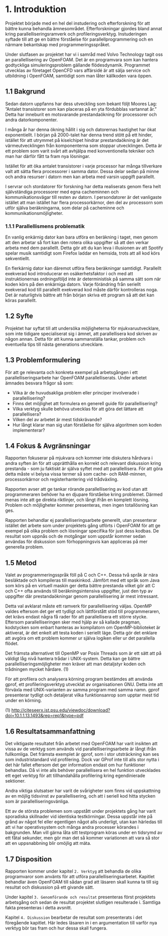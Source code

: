 # 1. Introduktion #

Projektet började med en hel del instudering och efterforskning för att bättre kunna behandla ämnesområdet. Efterforskningar gjordes bland annat kring parallelliseringsramverk och profileringsverktyg. Instuderingen syftade till att ge en bättre förståelse för parallellprogrammering och en närmare bekantskap med programmeringsspråket.

Under slutfasen av projektet har vi i samråd med Volvo Technology tagit oss an parallellisering av OpenFOAM. Det är en programvara som kan hantera godtyckliga simuleringsproblem gällande flödesdynamik. Programmet utvecklas av företaget OpenCFD vars affärsidé är att sälja service och utbildning i OpenFOAM, samtidigt som man låter källkoden vara öppen.

## 1.1 Bakgrund ##

Sedan datorn uppfanns har dess utveckling som bekant följt Moores Lag: ”Antalet transistorer som kan placeras på en yta fördubblas vartannat år.” Detta har inneburit en motsvarande prestandaökning för processorer och andra datorkomponenter.

I många år har denna ökning hållit i sig och datorernas hastighet har ökat exponentiellt. I början på 2000-talet har denna trend stött på ett hinder, istället för att utrymmet på kiselchipet hindrar prestandaökning är det värmeutvecklingen från komponenterna som stoppar utvecklingen. Detta är ett problem som varit svårt att avhjälpa med konventionella tekniker och man har därför fått ta fram nya lösningar.

Istället för att öka antalet transistorer i varje processor har många tillverkare valt att sätta flera processorer i samma dator. Dessa delar sedan på minne och andra resurser i datorn men kan arbeta med varsin uppgift parallellt.

I servrar och stordatorer för forskning har detta realiserats genom flera helt självständiga processorer med egna cacheminnen och kommunikationsvägar till resten av datorn. I persondatorer är det vanligaste istället att man istället har flera processorkärnor, den del av processorn som utför själva beräkningarna, som delar på cacheminne och kommunikationsmöjligheter.

### 1.1.1 Parallellismens problematik ###

En vanlig enkärnig dator kan bara utföra en beräkning i taget, men genom att den arbetar så fort kan den rotera olika uppgifter så att den verkar arbeta med dem parallellt. Detta gör att du kan leva i illusionen av att Spotify spelar musik samtidigt som Firefox laddar en hemsida, trots att all kod körs sekventiellt.

En flerkärnig dator kan däremot utföra flera beräkningar samtidigt. Parallellt exekverad kod introducerar en osäkerhetsfaktor i och med att instruktionernas ordningsföljd inte är deterministisk på samma sätt som när koden körs på den enkärniga datorn. Varje förändring från seriellt exekverad kod till parallellt exekverad kod måste därför kontrolleras noga. Det är naturligtvis bättre att från början skriva ett program så att det kan köras parallellt.

## 1.2 Syfte ##

Projektet har syftat till att undersöka möjligheterna för mjukvaruutvecklare, som inte tidigare specialiserat sig i ämnet, att parallellisera kod skriven av någon annan. Detta för att kunna sammanställa tankar, problem och eventuella tips till nästa generations
utvecklare.

## 1.3 Problemformulering ##

För att ge relevanta och konkreta exempel på arbetsgången i ett parallelliseringsarbete har OpenFOAM parallelliserats. Under arbetet ämnades besvara frågor så som:

  * Vilka är de huvudsakliga problem eller principer involverade i parallellisering?
  * Finns det möjlighet att formulera en generell guide för parallellisering?
  * Vilka verktyg skulle behöva utvecklas för att göra det lättare att parallellisera?
  * Vilken del av arbetet är mest tidskrävande?
  * Hur långt klarar man sig utan förståelse för själva algoritmen som koden implementerar?

## 1.4 Fokus & Avgränsningar ##

Rapporten fokuserar på mjukvara och kommer inte diskutera hårdvara i andra syften än för att upprätthålla en korrekt och relevant diskussion kring prestanda - som ju faktiskt är själva syftet med att parallellisera. För att göra detta måste vi belysa vissa termer så som cache- och RAM-minnen, processorkärnor och registerhantering vid trådväxling.

Rapporten avser att ge tankar rörande parallellisering av kod utan att programmeraren behöver ha en djupare förståelse kring problemet. Därmed menas inte att ge direkta riktlinjer, och långt ifrån en komplett lösning. Problem och möjligheter kommer presenteras, men ingen totallösning kan ges.

Rapporten behandlar ej parallelliseringsarbete generellt, utan presenterar istället det arbete som under projektets gång utförts i OpenFOAM för att ge exempel på olika problem och lösningar specifika för just dess kodbas. De resultat som uppnås och de motgångar som uppstår kommer sedan användas för diskussion som förhoppningsvis kan appliceras på mer generella problem.

## 1.5 Metod ##

Valet av programmeringsspråk föll på C och C++. Dessa två språk är nära besläktade och kompileras till maskinkod. Jämfört med ett språk som Java som körs på en virtuell maskin ger detta bättre prestanda vilket gör att C och C++ ofta används till beräkningsintensiva uppgifter, just den typ av uppgifter där prestandaökningar genom parallellisering är mest intressant.

Detta val avklarat måste ett ramverk för parallellisering väljas. OpenMP valdes eftersom det ger ett tydligt och lättförstått stöd till programmeraren, det krävs endast några få rader för att parallellisera ett större stycke. Eftersom parallelliseringen sker med hjälp av så kallade pragman, kodstycken som enbart hanteras av kompilatorn om OpenMP-biblioteket är aktiverat, är det enkelt att testa koden i seriellt läge. Detta gör det enklare att avgöra om ett problem kommer ur själva logiken eller ur det parallella flödet.

Det främsta alternativet till OpenMP var Posix Threads som är ett sätt att på väldigt låg nivå hantera trådar i UNIX-system. Detta kan ge bättre parallelliseringsmöjligheter men kräver att man detaljstyr koden och trådningen mycket hårdare. (1)

För att profilera och analysera körning program bestämdes att använda gprof, ett profileringsverktyg utvecklat av organisationen GNU. Detta inte att förväxla med UNIX-varianten av samma program med samma namn. gprof presenterar tydligt och detaljerat vilka funktionsanrop som upptar mest tid under en körning.

(1) http://citeseerx.ist.psu.edu/viewdoc/download?doi=10.1.1.13.1493&rep=rep1&type=pdf

## 1.6 Resultatsammanfattning ##

Det viktigaste resultatet från arbetet med OpenFOAM har varit insikten att vissa av de verktyg som används vid parallelliseringsarbete är långt ifrån fullkomliga. Det främsta exemplet är gprof, som i stor utsträckning kan ses som industristandard vid profilering. Dock var GProf inte till alls stor nytta i det här fallet eftersom det ger information endast om hur funktioner behandlas. Då vi inte alls behöver parallellisera en hel funktion utvecklades ett eget verktyg för att tillhandahålla profilering kring egendinierade sektioner.

Andra viktiga slutsatser har varit de svårigheter som finns vid uppskattning av en möjlig tidsvinst av parallellisering, och att i seriell kod hitta stycken som är parallelliseringsvänliga.

Ett av de största problemen som uppstått under projektets gång har varit sporadiska skillnader vid identiska testkörningar. Dessa uppstår inte på grånd av något fel eller egentligen något alls underligt, utan kan härledas till att vi har operativsystem och många andra processer körandes i bakgrunden. Man vill gärna låta sitt testprogram köras under en tidsrymd av ett fåtal sekunder, men gör man det så kommer variationen att vara så stor att en uppsnabbning blir omöjlig att mäta.

## 1.7 Disposition ##

Rapporten kommer under kapitel `2. Verktyg` att behandla de olika programvaror som använts för att utföra parallelliseringsarbetet. Kapitlet behandlar även OpenFOAM till sådan grad att läsaren skall kunna ta till sig resultat och diskussion på ett givande sätt.

Under kapitel `3. Genomförande och resultat` presenteras först projektets arbetsgång och sedan de resultat projektet slutligen resulterade i. Samtliga fakta presenteras i detta avsnitt.

Kapitel `4. Diskussion` bearbetar de resultat som presenterats i det föregående kapitlet. Här ledes läsaren in i en argumentation till varför nya verktyg bör tas fram och hur dessa skall fungera.